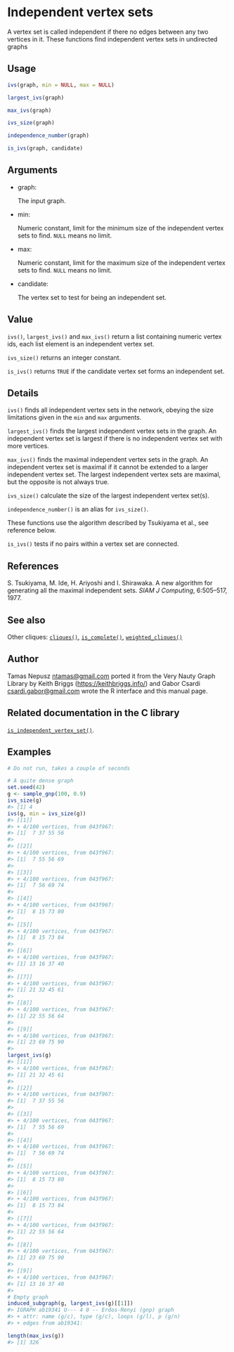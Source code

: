 # Independent vertex sets

A vertex set is called independent if there no edges between any two
vertices in it. These functions find independent vertex sets in
undirected graphs

## Usage

``` r
ivs(graph, min = NULL, max = NULL)

largest_ivs(graph)

max_ivs(graph)

ivs_size(graph)

independence_number(graph)

is_ivs(graph, candidate)
```

## Arguments

- graph:

  The input graph.

- min:

  Numeric constant, limit for the minimum size of the independent vertex
  sets to find. `NULL` means no limit.

- max:

  Numeric constant, limit for the maximum size of the independent vertex
  sets to find. `NULL` means no limit.

- candidate:

  The vertex set to test for being an independent set.

## Value

`ivs()`, `largest_ivs()` and `max_ivs()` return a list containing
numeric vertex ids, each list element is an independent vertex set.

`ivs_size()` returns an integer constant.

`is_ivs()` returns `TRUE` if the candidate vertex set forms an
independent set.

## Details

`ivs()` finds all independent vertex sets in the network, obeying the
size limitations given in the `min` and `max` arguments.

`largest_ivs()` finds the largest independent vertex sets in the graph.
An independent vertex set is largest if there is no independent vertex
set with more vertices.

`max_ivs()` finds the maximal independent vertex sets in the graph. An
independent vertex set is maximal if it cannot be extended to a larger
independent vertex set. The largest independent vertex sets are maximal,
but the opposite is not always true.

`ivs_size()` calculate the size of the largest independent vertex
set(s).

`independence_number()` is an alias for `ivs_size()`.

These functions use the algorithm described by Tsukiyama et al., see
reference below.

`is_ivs()` tests if no pairs within a vertex set are connected.

## References

S. Tsukiyama, M. Ide, H. Ariyoshi and I. Shirawaka. A new algorithm for
generating all the maximal independent sets. *SIAM J Computing*,
6:505–517, 1977.

## See also

Other cliques: [`cliques()`](https://r.igraph.org/reference/cliques.md),
[`is_complete()`](https://r.igraph.org/reference/is_complete.md),
[`weighted_cliques()`](https://r.igraph.org/reference/weighted_cliques.md)

## Author

Tamas Nepusz <ntamas@gmail.com> ported it from the Very Nauty Graph
Library by Keith Briggs (<https://keithbriggs.info/>) and Gabor Csardi
<csardi.gabor@gmail.com> wrote the R interface and this manual page.

## Related documentation in the C library

[`is_independent_vertex_set()`](https://igraph.org/c/html/latest/igraph-Cliques.html#igraph_is_independent_vertex_set).

## Examples

``` r
# Do not run, takes a couple of seconds

# A quite dense graph
set.seed(42)
g <- sample_gnp(100, 0.9)
ivs_size(g)
#> [1] 4
ivs(g, min = ivs_size(g))
#> [[1]]
#> + 4/100 vertices, from 043f967:
#> [1]  7 37 55 56
#> 
#> [[2]]
#> + 4/100 vertices, from 043f967:
#> [1]  7 55 56 69
#> 
#> [[3]]
#> + 4/100 vertices, from 043f967:
#> [1]  7 56 69 74
#> 
#> [[4]]
#> + 4/100 vertices, from 043f967:
#> [1]  8 15 73 80
#> 
#> [[5]]
#> + 4/100 vertices, from 043f967:
#> [1]  8 15 73 84
#> 
#> [[6]]
#> + 4/100 vertices, from 043f967:
#> [1] 13 16 37 40
#> 
#> [[7]]
#> + 4/100 vertices, from 043f967:
#> [1] 21 32 45 61
#> 
#> [[8]]
#> + 4/100 vertices, from 043f967:
#> [1] 22 55 56 64
#> 
#> [[9]]
#> + 4/100 vertices, from 043f967:
#> [1] 23 69 75 90
#> 
largest_ivs(g)
#> [[1]]
#> + 4/100 vertices, from 043f967:
#> [1] 21 32 45 61
#> 
#> [[2]]
#> + 4/100 vertices, from 043f967:
#> [1]  7 37 55 56
#> 
#> [[3]]
#> + 4/100 vertices, from 043f967:
#> [1]  7 55 56 69
#> 
#> [[4]]
#> + 4/100 vertices, from 043f967:
#> [1]  7 56 69 74
#> 
#> [[5]]
#> + 4/100 vertices, from 043f967:
#> [1]  8 15 73 80
#> 
#> [[6]]
#> + 4/100 vertices, from 043f967:
#> [1]  8 15 73 84
#> 
#> [[7]]
#> + 4/100 vertices, from 043f967:
#> [1] 22 55 56 64
#> 
#> [[8]]
#> + 4/100 vertices, from 043f967:
#> [1] 23 69 75 90
#> 
#> [[9]]
#> + 4/100 vertices, from 043f967:
#> [1] 13 16 37 40
#> 
# Empty graph
induced_subgraph(g, largest_ivs(g)[[1]])
#> IGRAPH ab19341 U--- 4 0 -- Erdos-Renyi (gnp) graph
#> + attr: name (g/c), type (g/c), loops (g/l), p (g/n)
#> + edges from ab19341:

length(max_ivs(g))
#> [1] 326
```
